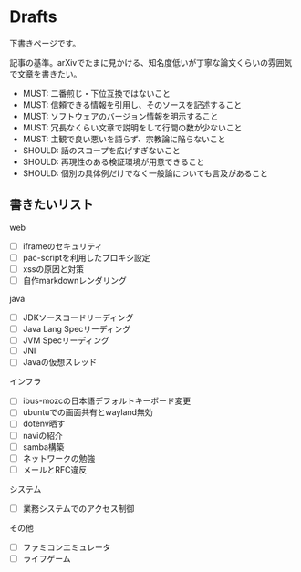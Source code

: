 # Drafts

下書きページです。

記事の基準。arXivでたまに見かける、知名度低いが丁寧な論文くらいの雰囲気で文章を書きたい。

- MUST: 二番煎じ・下位互換ではないこと
- MUST: 信頼できる情報を引用し、そのソースを記述すること
- MUST: ソフトウェアのバージョン情報を明示すること
- MUST: 冗長なくらい文章で説明をして行間の数が少ないこと
- MUST: 主観で良い悪いを語らず、宗教論に陥らないこと
- SHOULD: 話のスコープを広げすぎないこと
- SHOULD: 再現性のある検証環境が用意できること
- SHOULD: 個別の具体例だけでなく一般論についても言及があること

## 書きたいリスト

web
- [ ] iframeのセキュリティ
- [ ] pac-scriptを利用したプロキシ設定
- [ ] xssの原因と対策
- [ ] 自作markdownレンダリング

java
- [ ] JDKソースコードリーディング
- [ ] Java Lang Specリーディング
- [ ] JVM Specリーディング
- [ ] JNI
- [ ] Javaの仮想スレッド

インフラ
- [ ] ibus-mozcの日本語デフォルトキーボード変更
- [ ] ubuntuでの画面共有とwayland無効
- [ ] dotenv晒す
- [ ] naviの紹介
- [ ] samba構築
- [ ] ネットワークの勉強
- [ ] メールとRFC違反

システム
- [ ] 業務システムでのアクセス制御

その他
- [ ] ファミコンエミュレータ
- [ ] ライフゲーム
